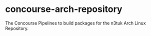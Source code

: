 # concourse-arch-repository
The Concourse Pipelines to build packages for the n3tuk Arch Linux Repository.
